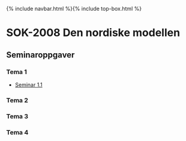 {% include navbar.html %}{% include top-box.html %}
# SOK-2008 Den nordiske modellen    

## Seminaroppgaver  

### Tema 1
* [Seminar 1.1](https://uit-sok-2008-h23.github.io/assets/S1.1_LS.pdf)
### Tema 2
### Tema 3
### Tema 4
